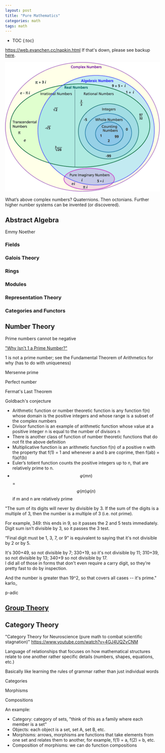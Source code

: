 ```yaml
---
layout: post
title: "Pure Mathematics"
categories: math
tags: math
---
```


* TOC
{:toc}

https://web.evanchen.cc/napkin.html
If that's down, please see backup <a href="https://www.afterlifesong.com/files/Napkin.pdf">here</a>.

<img src="https://github.com/sif/sif/raw/main/files/post_files/numbersystems.png" />

What’s above complex numbers? Quaternions. Then octonians. Further higher number systems can be invented (or discovered).



## Abstract Algebra

Emmy Noether



### Fields



### Galois Theory



### Rings



### Modules



### Representation Theory



### Categories and Functors



## Number Theory

Prime numbers cannot be negative

["Why Isn't 1 a Prime Number?"](https://blogs.scientificamerican.com/roots-of-unity/why-isnt-1-a-prime-number/)

1 is not a prime number; see the Fundamental Theorem of Arithmetics for why (has to do with uniqueness)

Mersenne prime

Perfect number

Fermat's Last Theorem

Goldbach's conjecture

- Arithmetic function or number theoretic function is any function f(n) whose domain is the positive integers and whose range is a subset of the complex numbers
- Divisor function is an example of arithmetic function whose value at a positive integer n is equal to the number of divisors n
- There is another class of function of number theoretic functions that do not fit the above definition
- Multiplicative function is an arithmetic function f(n) of a positive n with the property that f(1) = 1 and whenever a and b are coprime, then f(ab) = f(a)f(b)
- Euler’s totient function counts the positive integers up to n, that are relatively prime to n. 
- $$ \varphi(mn) $$ = $$ \varphi(m) \varphi(n) $$ if m and n are relatively prime

"The sum of its digits will never by divisible by 3. If the sum of the digits is a multiple of 3, then the number is a multiple of 3 (i.e. not prime).

For example, 349: this ends in 9, so it passes the 2 and 5 tests immediately. Digit sum isn’t divisible by 3, so it passes the 3 test. 

“Final digit must be 1, 3, 7, or 9" is equivalent to saying that it's not divisible by 2 or by 5.

It's 300+49, so not divisible by 7; 330+19, so it's not divisible by 11; 310+39, so not divisible by 13; 340+9 so not divisible by 17.  
I did all of those in forms that don't even require a carry digit, so they're pretty fast to do by inspection.

And the number is greater than 19^2, so that covers all cases -- it's prime."
karlo_

p-adic



## [Group Theory](https://www.afterlifesong.com/math/2016/06/22/discrete-mathematics.html)

## Category Theory

"Category Theory for Neuroscience (pure math to combat scientific stagnation)"
https://www.youtube.com/watch?v=4GJ4UQZvCNM

Language of relationships that focuses on how mathematical structures relate to one another rather specific details (numbers, shapes, equations, etc.)

Basically like learning the rules of grammar rather than just individual words



Categories



Morphisms



Compositions



An example:

- Category: category of sets, "think of this as a family where each member is a set"
- Objects: each object is a set, set A, set B, etc.
- Morphisms: arrows, morphisms are functions that take elements from one set and relates them to another, for example, f(1) = a, f(2) = b, etc.
- Composition of morphisms: we can do function compositions


